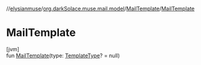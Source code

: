 //[elysianmuse](../../../index.md)/[org.darkSolace.muse.mail.model](../index.md)/[MailTemplate](index.md)/[MailTemplate](-mail-template.md)

# MailTemplate

[jvm]\
fun [MailTemplate](-mail-template.md)(type: [TemplateType](../-template-type/index.md)? = null)
